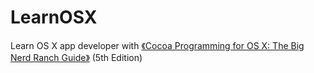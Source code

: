 # LearnOSX
Learn OS X app developer with [《Cocoa Programming for OS X: The Big Nerd Ranch Guide》](http://www.amazon.com/Cocoa-Programming-OS-Ranch-Guides/dp/0134076958/ref=sr_1_1?s=books&ie=UTF8&qid=1437207103&sr=1-1&keywords=Cocoa+Programming+for+OS+X%3A+The+Big+Nerd+Ranch+Guide)  (5th Edition)
